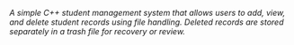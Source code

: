 

*A simple C++ student management system that allows users to add, view, and delete student records using file handling. Deleted records are stored separately in a trash file for recovery or review.*  

